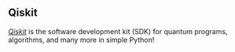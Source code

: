 ## Qiskit
<em>[Qiskit](https://qiskit.org/)</em> is the software development kit (SDK) for quantum programs, algorithms, and many more in simple Python!
